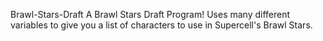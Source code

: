 Brawl-Stars-Draft
A Brawl Stars Draft Program! Uses many different variables to give you a list of characters to use in Supercell's Brawl Stars.
